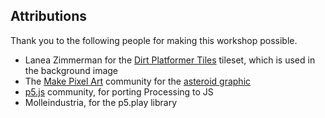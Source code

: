 ## Attributions

Thank you to the following people for making this workshop possible.

- Lanea Zimmerman for the [Dirt Platformer
  Tiles](http://opengameart.org/content/dirt-platformer-tiles) tileset, which is
  used in the background image
- The [Make Pixel Art](http://makepixelart.com) community for the [asteroid
  graphic](http://makepixelart.com/artists/anonymous/asteroid_33)
- [p5.js](http://p5js.org/) community, for porting Processing to JS
- Molleindustria, for the p5.play library

